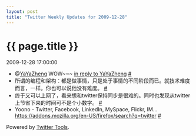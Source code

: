 ```yaml
---
layout: post
title: "Twitter Weekly Updates for 2009-12-28"
---
```


<h1> {{ page.title }} </h1> <p class='meta'>2009-12-28 17:00:00</p>

<ul class="aktt_tweet_digest">
	<li>@<a href="http://twitter.com/YaYaZheng">YaYaZheng</a> WOW~~~ <a href="http://twitter.com/YaYaZheng/statuses/4467822814">in reply to YaYaZheng</a> <a href="http://twitter.com/Joshua_C/statuses/7118009292">#</a></li>
	<li>所谓的编程和架构：都是做事情，只是处于事情的不同阶段而已。就技术难度而言，一样。你也可以说他没有难度。 <a href="http://twitter.com/Joshua_C/statuses/7001694475">#</a></li>
	<li>终于又可以上网了，看来想和twitter保持同步是很难的。同时也发现从twitter 上节省下来的时间可不是个小数字。 <a href="http://twitter.com/Joshua_C/statuses/6985116712">#</a></li>
	<li>Yoono - Twitter, Facebook, LinkedIn, MySpace, Flickr, IM... <a href="https://addons.mozilla.org/en-US/firefox/search?q=twitter" rel="nofollow">https://addons.mozilla.org/en-US/firefox/search?q=twitter</a> <a href="http://twitter.com/Joshua_C/statuses/6922877901">#</a></li>
</ul>
<p class="aktt_credit">Powered by <a href="http://alexking.org/projects/wordpress">Twitter Tools</a>.</p>
